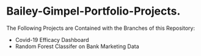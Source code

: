 # Bailey-Gimpel-Portfolio-Projects.  
The Following Projects are Contained with the Branches of this Repository: 
- Covid-19 Efficacy Dashboard 
- Random Forest Classifer on Bank Marketing Data 
